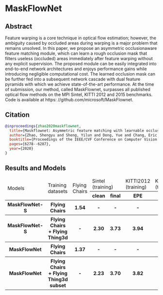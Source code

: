 # MaskFlowNet

## Abstract

Feature warping is a core technique in optical flow estimation;
however, the ambiguity caused by occluded areas during warping is a major
problem that remains unsolved. In this paper, we propose
an asymmetric occlusionaware feature matching module,
which can learn a rough occlusion mask that filters useless (occluded) areas
immediately after feature warping without any explicit supervision.
The proposed module can be easily integrated into
end-to-end network architectures and enjoys performance
gains while introducing negligible computational cost. The
learned occlusion mask can be further fed into a subsequent
network cascade with dual feature pyramids with which we
achieve state-of-the-art performance. At the time of submission,
our method, called MaskFlownet, surpasses all published optical flow
methods on the MPI Sintel, KITTI 2012 and 2015 benchmarks.
Code is available at https:
//github.com/microsoft/MaskFlownet.

## Citation

<!-- [ALGORITHM] -->

```bibtex
@inproceedings{zhao2020maskflownet,
  title={Maskflownet: Asymmetric feature matching with learnable occlusion mask},
  author={Zhao, Shengyu and Sheng, Yilun and Dong, Yue and Chang, Eric I and Xu, Yan and others},
  booktitle={Proceedings of the IEEE/CVF Conference on Computer Vision and Pattern Recognition},
  pages={6278--6287},
  year={2020}
}
```

## Results and Models

<table>
    <thead>
        <tr>
            <td rowspan=2>Models</td>
            <td rowspan=2>Training datasets</td>
            <td rowspan=2>Flying Chairs</td>
            <td colspan=2>Sintel (training)</td>
            <td colspan=1>KITTI2012 (training)</td>
            <td colspan=1>KITTI2015 (training)</td>
            <td rowspan=2>Log</td>
            <td rowspan=2>Config</td>
            <td rowspan=2>Download</td>
        </tr>
        <tr>
            <th>clean</th>
            <th>final</th>
            <th>EPE</th>
            <th>Fl-all</th>
        </tr>
    </thead>
    <tbody>
        <tr>
            <th>MaskFlowNet-S</th>
            <th>Flying Chairs</th>
            <th>1.54</th>
            <th>-</th>
            <th>-</th>
            <th>-</th>
            <th>-</th>
            <th><a href='https://download.openmmlab.com/mmflow/maskflownet/maskflownets_8x1_slong_flyingchairs_384x448.log.json'>log</a></th>
            <th><a href='https://download.openmmlab.com/mmflow/maskflownet/maskflownets_8x1_slong_flyingchairs_384x448.py'>Config</a></th>
            <th><a href='https://download.openmmlab.com/mmflow/maskflownet/maskflownets_8x1_slong_flyingchairs_384x448.pth'>Model</a></th>
        </tr>
        <tr>
            <th>MaskFlowNet-S</th>
            <th>Flying Chairs + Flying Thing3d</th>
            <th>-</th>
            <th>2.30</th>
            <th>3.73</th>
            <th>3.94</th>
            <th>29.70%</th>
            <th><a href='https://download.openmmlab.com/mmflow/maskflownet/maskflownets_8x1_sfine_flyingthings3d_subset_384x768.log.json'>log</a></th>
            <th><a href='https://download.openmmlab.com/mmflow/maskflownet/maskflownets_8x1_sfine_flyingthings3d_subset_384x768.py'>Config</a></th>
            <th><a href='https://download.openmmlab.com/mmflow/maskflownet/maskflownets_8x1_sfine_flyingthings3d_subset_384x768.pth'>Model</a></th>
        </tr>
        <tr>
            <th>MaskFlowNet</th>
            <th>Flying Chairs</th>
            <th>1.37</th>
            <th>-</th>
            <th>-</th>
            <th>-</th>
            <th>-</th>
            <th><a href='https://download.openmmlab.com/mmflow/maskflownet/maskflownet_8x1_800k_flyingchairs_384x448.log.json'>log</a></th>
            <th><a href='https://download.openmmlab.com/mmflow/maskflownet/maskflownet_8x1_800k_flyingchairs_384x448.py'>Config</a></th>
            <th><a href='https://download.openmmlab.com/mmflow/maskflownet/maskflownet_8x1_800k_flyingchairs_384x448.pth'>Model</a></th>
        </tr>
        <tr>
            <th>MaskFlowNet</th>
            <th>Flying Chairs + Flying Thing3d subset</th>
            <th>-</th>
            <th>2.23</th>
            <th>3.70</th>
            <th>3.82</th>
            <th>29.26%</th>
            <th><a href='https://download.openmmlab.com/mmflow/maskflownet/maskflownet_8x1_500k_flyingthings3d_subset_384x768.log.json'>log</a></th>
            <th><a href='https://download.openmmlab.com/mmflow/maskflownet/maskflownet_8x1_500k_flyingthings3d_subset_384x768.py'>Config</a></th>
            <th><a href='https://download.openmmlab.com/mmflow/maskflownet/maskflownet_8x1_500k_flyingthings3d_subset_384x768.pth'>Model</a></th>
        </tr>
    </tbody>
</table>
